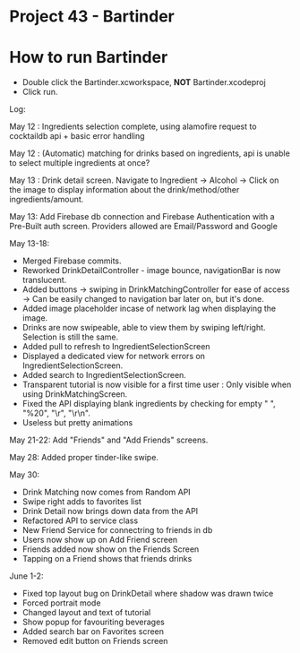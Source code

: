 # Project 43 - Bartinder 


# How to run Bartinder
- Double click the Bartinder.xcworkspace, **NOT** Bartinder.xcodeproj
- Click run.

Log:


May 12 : Ingredients selection complete, using alamofire request to cocktaildb api + basic error handling

May 12 : (Automatic) matching for drinks based on ingredients, api is unable to select multiple ingredients at once?

May 13 : Drink detail screen. Navigate to Ingredient -> Alcohol -> Click on the image to display information about the drink/method/other ingredients/amount.

May 13: Add Firebase db connection and Firebase Authentication with a Pre-Built auth screen. Providers allowed are Email/Password and Google

May 13-18: 
  - Merged Firebase commits.
  - Reworked DrinkDetailController - image bounce, navigationBar is now translucent.
  - Added buttons -> swiping in DrinkMatchingController for ease of access -> Can be easily changed to navigation bar later on, but it's done.
  - Added image placeholder incase of network lag when displaying the image.
  - Drinks are now swipeable, able to view them by swiping left/right. Selection is still the same.
  - Added pull to refresh to IngredientSelectionScreen
  - Displayed a dedicated view for network errors on IngredientSelectionScreen.
  - Added search to IngredientSelectionScreen.
  - Transparent tutorial is now visible for a first time user : Only visible when using DrinkMatchingScreen.
  - Fixed the API displaying blank ingredients by checking for empty " ", "%20", "\r", "\r\n".
  - Useless but pretty animations
  
  May 21-22: Add "Friends" and "Add Friends" screens.
  
  
  May 28: Added proper tinder-like swipe. 

May 30:
- Drink Matching now comes from Random API
- Swipe right adds to favorites list
- Drink Detail now brings down data from the API
- Refactored API to service class
- New Friend Service for connectring to friends in db
- Users now show up on Add Friend screen
- Friends added now show on the Friends Screen
- Tapping on a Friend shows that friends drinks


June 1-2:
- Fixed top layout bug on DrinkDetail where shadow was drawn twice
- Forced portrait mode
- Changed layout and text of tutorial
- Show popup for favouriting beverages
- Added search bar on Favorites screen
- Removed edit button on Friends screen
